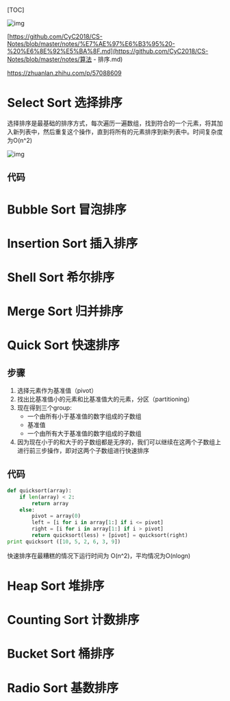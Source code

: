 [TOC]

![img](https://pic3.zhimg.com/80/v2-b92f60067804733195466a192e0b3603_1440w.jpg)



[https://github.com/CyC2018/CS-Notes/blob/master/notes/%E7%AE%97%E6%B3%95%20-%20%E6%8E%92%E5%BA%8F.md](https://github.com/CyC2018/CS-Notes/blob/master/notes/算法 - 排序.md)

https://zhuanlan.zhihu.com/p/57088609

# Select Sort 选择排序

​		选择排序是最基础的排序方式，每次遍历一遍数组，找到符合的一个元素，将其加入新列表中，然后重复这个操作，直到将所有的元素排序到新列表中。时间复杂度为O(n^2)

![img](https://camo.githubusercontent.com/7d5779d6bf5f57e00e5e48e49437a74a4d7e3cf7/68747470733a2f2f63732d6e6f7465732d313235363130393739362e636f732e61702d6775616e677a686f752e6d7971636c6f75642e636f6d2f62633662653264302d656435652d346465662d383965352d3361646139616661383131612e676966)

## 代码



# Bubble Sort 冒泡排序



# Insertion Sort 插入排序



# Shell Sort 希尔排序



# Merge Sort 归并排序



# Quick Sort 快速排序

## 步骤

1. 选择元素作为基准值（pivot）
2. 找出比基准值小的元素和比基准值大的元素，分区（partitioning）
3. 现在得到三个group:
   * 一个由所有小于基准值的数字组成的子数组
   * 基准值
   * 一个由所有大于基准值的数字组成的子数组
4. 因为现在小于的和大于的子数组都是无序的，我们可以继续在这两个子数组上进行前三步操作，即对这两个子数组进行快速排序

## 代码

```python
def quicksort(array):
	if len(array) < 2:
        return array
    else:
        pivot = array(0)
        left = [i for i in array[1:] if i <= pivot]
        right = [i for i in array[1:] if i > pivot]
        return quicksort(less) + [pivot] = quicksort(right)
print quicksort ([10, 5, 2, 6, 3, 9])
```

快速排序在最糟糕的情况下运行时间为 O(n^2)，平均情况为O(nlogn)



# Heap Sort 堆排序

# Counting Sort 计数排序



# Bucket Sort 桶排序

# Radio Sort 基数排序









